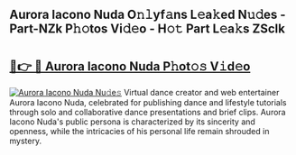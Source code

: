 ## Aurora Iacono Nuda O𝚗𝚕yf𝚊ns L𝚎a𝚔ed N𝚞𝚍es - Part-NZk P𝚑𝚘tos Vi𝚍𝚎o - H𝚘𝚝 Part L𝚎a𝚔s ZSclk

# <h2><a href="http://kfenqk.oniu.top/?m=Aurora+Iacono+Nuda">🔗👉 🔴 Aurora Iacono Nuda P𝚑ot𝚘𝚜 V𝚒d𝚎o</a></h2>

[![Aurora Iacono Nuda Nu𝚍e𝚜](https://i.imgur.com/0qMVB7G.gif)](http://kfenqk.oniu.top/?m=Aurora+Iacono+Nuda)
Virtual dance creator and web entertainer Aurora Iacono Nuda, celebrated for publishing dance and lifestyle tutorials through solo and collaborative dance presentations and brief clips. Aurora Iacono Nuda's public persona is characterized by its sincerity and openness, while the intricacies of his personal life remain shrouded in mystery.  
